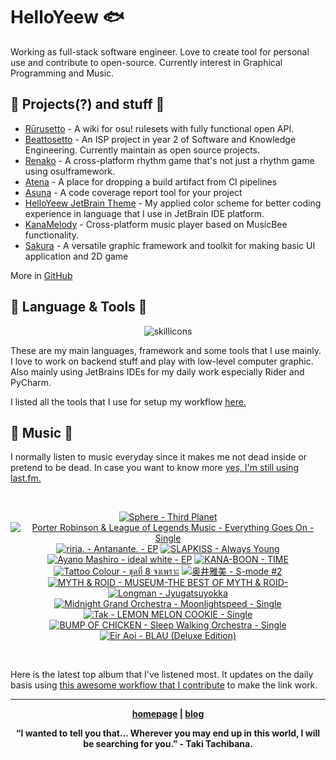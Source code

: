 # HelloYeew 🐟

Working as full-stack software engineer. Love to create tool for personal use and contribute to open-source. Currently interest in Graphical Programming and Music.

<!-- <p align=center>
    <img src=https://helloyeew.dev/home.webp style="border-radius: 8px" alt="HelloYeew" />
</p> -->


## 📄 Projects(?) and stuff 📄

- [Rūrusetto](https://rulesets.info/) - A wiki for osu! rulesets with fully functional open API.
- [Beattosetto](https://beatsets.info/) - An ISP project in year 2 of Software and Knowledge Engineering. Currently maintain as open source projects.
- [Renako](https://github.com/HelloYeew/renako) - A cross-platform rhythm game that's not just a rhythm game using osu!framework.
- [Atena](https://github.com/HelloYeew/atena) - A place for dropping a build artifact from CI pipelines
- [Asuna](https://github.com/HelloYeew/asuna) - A code coverage report tool for your project
- [HelloYeew JetBrain Theme](https://plugins.jetbrains.com/plugin/22883-helloyeew-theme) - My applied color scheme for better coding experience in language that I use in JetBrain IDE platform.
- [KanaMelody](https://github.com/HelloYeew/kana-melody) - Cross-platform music player based on MusicBee functionality.
- [Sakura](https://github.com/HelloYeew/sakura) - A versatile graphic framework and toolkit for making basic UI application and 2D game

More in [GitHub](https://github.com/HelloYeew?tab=repositories)

## 📇 Language & Tools 📇

<p align=center>
<img src=https://skillicons.dev/icons?i=cs,dotnet,python,django,java,js,ts,html,css,tailwind,prisma,nestjs,express,astro,svelte,php,docker,rider,pycharm,webstorm,idea,vscode,figma alt="skillicons" />
</p>

These are my main languages, framework and some tools that I use mainly. I love to work on backend stuff and play with low-level computer graphic. Also mainly using JetBrains IDEs for my daily work especially Rider and PyCharm.

I listed all the tools that I use for setup my workflow <a href="https://github.com/HelloYeew/workflow-setup">here.</a>

## 🎵 Music 🎵

I normally listen to music everyday since it makes me not dead inside or pretend to be dead. In case you want to know more <a href="https://www.last.fm/user/HelloYeew">yes, I'm still using last.fm.
  
<br>

<!-- lastfm -->
<p align="center"><a href="https://www.last.fm/music/Sphere/Third+Planet"><img src="https://lastfm.freetls.fastly.net/i/u/64s/6ed9ab8a877bca0af8b8066ca1153c21.jpg" title="Sphere - Third Planet"></a> <a href="https://www.last.fm/music/Porter+Robinson+&+League+of+Legends+Music/Everything+Goes+On+-+Single"><img src="https://lastfm.freetls.fastly.net/i/u/64s/1ef499846debcb06403cffeaec9a592e.jpg" title="Porter Robinson & League of Legends Music - Everything Goes On - Single"></a> <a href="https://www.last.fm/music/riria./Antanante.+-+EP"><img src="https://lastfm.freetls.fastly.net/i/u/64s/bbbcc7318aa2a157b5736dd65884e77f.png" title="riria. - Antanante. - EP"></a> <a href="https://www.last.fm/music/SLAPKISS/Always+Young"><img src="https://lastfm.freetls.fastly.net/i/u/64s/bb49a5aeb01a3e75ea6ff57d2fce2446.jpg" title="SLAPKISS - Always Young"></a> <a href="https://www.last.fm/music/Ayano+Mashiro/ideal+white+-+EP"><img src="https://lastfm.freetls.fastly.net/i/u/64s/bd70759fa2a905f3e9b87ff3e992e4d6.png" title="Ayano Mashiro - ideal white - EP"></a> <a href="https://www.last.fm/music/KANA-BOON/TIME"><img src="https://lastfm.freetls.fastly.net/i/u/64s/2f1222bb3faf42c3c2a84e6d2bc54b7c.png" title="KANA-BOON - TIME"></a> <a href="https://www.last.fm/music/Tattoo+Colour/%E0%B8%8A%E0%B8%B8%E0%B8%94%E0%B8%97%E0%B8%B5%E0%B9%88+8+%E0%B8%88%E0%B8%87%E0%B9%80%E0%B8%9E%E0%B8%A3%E0%B8%B2%E0%B8%B0"><img src="https://lastfm.freetls.fastly.net/i/u/64s/5c7eff9e7ab59d76433adaeaacc399d3.jpg" title="Tattoo Colour - ชุดที่ 8 จงเพราะ"></a> <a href="https://www.last.fm/music/%E5%A5%A5%E4%BA%95%E9%9B%85%E7%BE%8E/S-mode+%232"><img src="https://lastfm.freetls.fastly.net/i/u/64s/f010bf8b981344c68e69042605bae60c.jpg" title="奥井雅美 - S-mode #2"></a> <a href="https://www.last.fm/music/MYTH+&+ROID/MUSEUM-THE+BEST+OF+MYTH+&+ROID-"><img src="https://lastfm.freetls.fastly.net/i/u/64s/36337f56da36191ef24208b6c1361d23.jpg" title="MYTH & ROID - MUSEUM-THE BEST OF MYTH & ROID-"></a> <a href="https://www.last.fm/music/Longman/Jyugatsuyokka"><img src="https://lastfm.freetls.fastly.net/i/u/64s/077103aafd837bdab029ebcb4a31c1ef.jpg" title="Longman - Jyugatsuyokka"></a> <a href="https://www.last.fm/music/Midnight+Grand+Orchestra/Moonlightspeed+-+Single"><img src="https://lastfm.freetls.fastly.net/i/u/64s/c1aa145addf6811b64bfca7dbf584382.jpg" title="Midnight Grand Orchestra - Moonlightspeed - Single"></a> <a href="https://www.last.fm/music/Tak/LEMON+MELON+COOKIE+-+Single"><img src="https://lastfm.freetls.fastly.net/i/u/64s/4a58200ddd10768ca279db206e0f561e.jpg" title="Tak - LEMON MELON COOKIE - Single"></a> <a href="https://www.last.fm/music/BUMP+OF+CHICKEN/Sleep+Walking+Orchestra+-+Single"><img src="https://lastfm.freetls.fastly.net/i/u/64s/f7b6787c2092cfdcf9c4b28fd8fe55bd.jpg" title="BUMP OF CHICKEN - Sleep Walking Orchestra - Single"></a> <a href="https://www.last.fm/music/Eir+Aoi/BLAU+(Deluxe+Edition)"><img src="https://lastfm.freetls.fastly.net/i/u/64s/688dbfb6c8961518fdeaf03b73c3ef6a.png" title="Eir Aoi - BLAU (Deluxe Edition)"></a> </p>

<br>

Here is the latest top album that I've listened most. It updates on the daily basis using <a href="https://github.com/melipass/lastfm-to-markdown/">this awesome workflow that I contribute</a> to make the link work.

---

<p align="center"><b><a href="https://helloyeew.dev">homepage</a> | <b><a href="https://helloyeew.dev/blog">blog</a></p>

<p align="center">“I wanted to tell you that… Wherever you may end up in this world, I will be searching for you.” - Taki Tachibana.</p>

